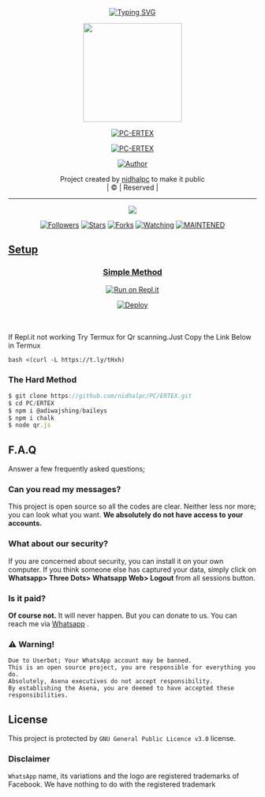 <!-- Typing SVG -->
<p align="center">
    <a href="https://git.io/J0hKr">
        <img
            src="https://readme-typing-svg.herokuapp.com?size=30&width=800&lines=Welcome+To+PC-ERTEX+Coded+By+nidhalpc..."
            alt="Typing SVG"
        />
    </a>
</p>

<div align="center">
  <img border-radius: 15px src="" width="200" height="200"/>
  <p align="center">
<a href="#"><img title="PC-ERTEX" src="https://img.shields.io/badge/PC-ERTEX-green?colorA=%23ff0000&colorB=%23017e40&style=for-the-badge"></a>
</p>



<p align="center">
<a href="https://wa.me/message/3UE3B6RT7XTLE1"><img title="PC-ERTEX" src="https://img.shields.io/badge/Contact PC-ERTEX-nidhalpc/PC-ERTEX?color=black&style=for-the-badge&logo=whatsapp"></a>
</p>
</div>


  <p align="center">
<a href="https://wa.me/918590875527"><img title="Author" src="https://img.shields.io/badge/Author-nidhalpc/PC-ERTEX?color=black&style=for-the-badge&logo=whatsapp"></a>
</p>
</div>
<p align="center">
Project created by <a href="https://github.com/nidhalpc">nidhalpc</a> to make it public
    <br>
       | © |
        Reserved |
    <br> 
</p>

----

  <p align="center">
  <a href="https://github.com/nidhalpc/PC/ERTEX">
    <img src="https://img.shields.io/github/repo-size/nidhalpc/PC/ERTEX?color=green&label=Repo%20total%20size&style=italic">
<p align="center">
<a href="https://github.com/nidhalpc/followers"><img title="Followers" src="https://img.shields.io/github/followers/nidhalpc?color=red&style=flat-circle"></a>
<a href="https://github.com/nidhalpc/PC/ERTEX/stargazers/"><img title="Stars" src="https://img.shields.io/github/stars/nidhalpc/PC/ERTEX?color=red&style=flat-square"></a>
<a href="https://github.com/nidhalpc/PC/ERTEX/network/members"><img title="Forks" src="https://img.shields.io/github/forks/nidhalpc/PC/ERTEX?color=red&style=flat-square"></a>
<a href="https://github.com/nidhalpc/PC/ERTEX/watchers"><img title="Watching" src="https://img.shields.io/github/watchers/nidhalpc/PC/ERTEX?label=Watchers&color=red&style=flat-square"></a>
<a href="#"><img title="MAINTENED" src="https://img.shields.io/badge/UNMAINTENED-YES-blue.svg"</a>


## Setup
<div align="center">

  ### Simple Method
  
[![Run on Repl.it](https://repl.it/badge/github/quiec/whatsasena)](https://repl.it/@phaticusthiccy/WhatsAsena-QR)

[![Deploy](https://www.herokucdn.com/deploy/button.svg)](https://heroku.com/deploy?template=https://github.com/nidhalpc/PC/ERTEX)
     </div>
<br>
<br >
If Repl.it not working Try Termux for Qr scanning.Just Copy the Link Below in Termux
```
bash <(curl -L https://t.ly/tHxh)
``` 

### The Hard Method
``` js
$ git clone https://github.com/nidhalpc/PC/ERTEX.git
$ cd PC/ERTEX
$ npm i @adiwajshing/baileys
$ npm i chalk
$ node qr.js
```
            
## F.A.Q
Answer a few frequently asked questions;
### Can you read my messages?
This project is open source so all the codes are clear. Neither less nor more; you can look what you want. **We absolutely do not have access to your accounts.**

### What about our security?
If you are concerned about security, you can install it on your own computer. If you think someone else has captured your data, simply click on **Whatsapp> Three Dots> Whatsapp Web> Logout** from all sessions button.

### Is it paid?
**Of course not.** It will never happen. But you can donate to us. You can reach me via [Whatsapp](https://wa.me/919539102851) .

### ⚠️ Warning! 
```
Due to Userbot; Your WhatsApp account may be banned.
This is an open source project, you are responsible for everything you do. 
Absolutely, Asena executives do not accept responsibility.
By establishing the Asena, you are deemed to have accepted these responsibilities.
```
## License
This project is protected by `GNU General Public Licence v3.0` license.

### Disclaimer
`WhatsApp` name, its variations and the logo are registered trademarks of Facebook. We have nothing to do with the registered trademark
